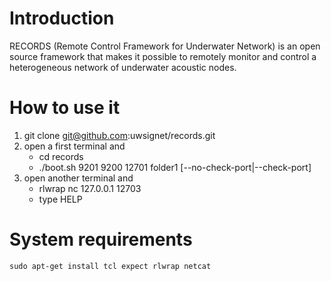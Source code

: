 Introduction
============

RECORDS (Remote Control Framework for Underwater Network) is an open source framework that makes it possible to remotely monitor and control a heterogeneous network of underwater acoustic nodes.

How to use it
=============

1. git clone git@github.com:uwsignet/records.git
2. open a first terminal and
    * cd records
    * ./boot.sh 9201 9200 12701 folder1 [--no-check-port|--check-port]
3. open another terminal and
    * rlwrap nc 127.0.0.1 12703
    * type HELP

System requirements
===================
`sudo apt-get install tcl expect rlwrap netcat`
